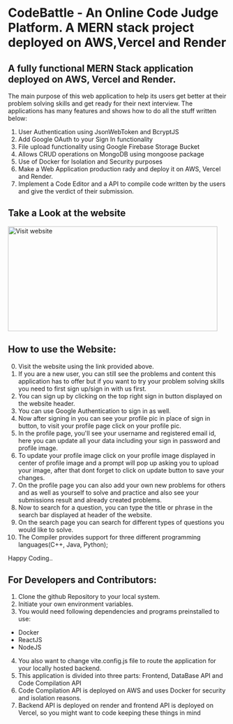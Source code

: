 # CodeBattle - An Online Code Judge Platform. A MERN stack project deployed on AWS,Vercel and Render

## A fully functional MERN Stack application deployed on AWS, Vercel and Render.

The main purpose of this web application to help its users get better at their problem solving skills and get ready for their next interview. The applications has many features and shows how to do all the stuff written below:

1. User Authentication using JsonWebToken and BcryptJS
2. Add Google OAuth to your Sign In functionality 
3. File upload functionality using Google Firebase Storage Bucket
4. Allows CRUD operations on MongoDB using mongoose package
5. Use of Docker for Isolation and Security purposes
6. Make a Web Application production rady and deploy it on AWS, Vercel and Render.
7. Implement a Code Editor and a API to compile code written by the users and give the verdict of their submission. 

## Take a Look at the website

<a href="https://code-battle-five.vercel.app/" target="_blank">
<img src = "https://firebasestorage.googleapis.com/v0/b/codebattle-ce684.appspot.com/o/image.png?alt=media&token=69be9509-1ac7-45f4-9899-b29c8f0b20c1" alt="Visit website" width="480" height="240"/>
</a>

## How to use the Website:

0. Visit the website using the link provided above.
1. If you are a new user, you can still see the problems and content this application has to offer but if you want to try your problem solving skills you need to first sign up/sign in with us first.
2. You can sign up by clicking on the top right sign in button displayed on the website header.
3. You can use Google Authentication to sign in as well.
4. Now after signing in you can see your profile pic in place of sign in button, to visit your profile page click on your profile pic.
5. In the profile page, you'll see your username and registered email id, here you can update all your data including your sign in password and profile image.
6. To update your profile image click on your profile image displayed in center of profile image and a prompt will pop up asking you to upload your image, after that dont forget to click on update button to save your changes.
7. On the profile page you can also add your own new problems for others and as well as yourself to solve and practice and also see your submissions result and already created problems.
8. Now to search for a question, you can type the title or phrase in the search bar displayed at header of the website.
9. On the search page you can search for different types of questions you would like to solve.
10. The Compiler provides support for three different programming languages(C++, Java, Python);

Happy Coding..

## For Developers and Contributors:

1. Clone the github Repository to your local system.
2. Initiate your own environment variables.
3. You would need following dependencies and programs preinstalled to use:
 * Docker
 * ReactJS
 * NodeJS
4. You also want to change vite.config.js file to route the application for your locally hosted backend.
5. This application is divided into three parts: Frontend, DataBase API and Code Compilation API
6. Code Compilation API is deployed on AWS and uses Docker for security and isolation reasons.
7. Backend API is deployed on render and frontend API is deployed on Vercel, so you might want to code keeping these things in mind







 
